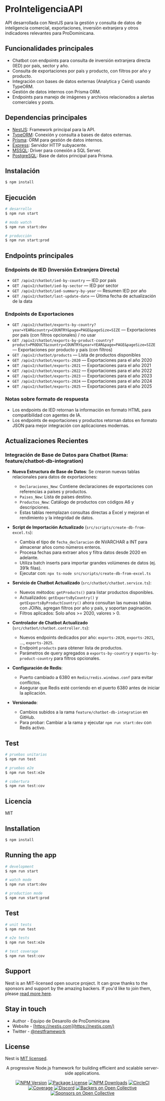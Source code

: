 
# ProInteligenciaAPI

API desarrollada con NestJS para la gestión y consulta de datos de inteligencia comercial, exportaciones, inversión extranjera y otros indicadores relevantes para ProDominicana.

## Funcionalidades principales
- Chatbot con endpoints para consulta de inversión extranjera directa (IED) por país, sector y año.
- Consulta de exportaciones por país y producto, con filtros por año y producto.
- Integración con bases de datos externas (Analytica y Ceird) usando TypeORM.
- Gestión de datos internos con Prisma ORM.
- Endpoints para manejo de imágenes y archivos relacionados a alertas comerciales y posts.

## Dependencias principales
- [NestJS](https://nestjs.com/): Framework principal para la API.
- [TypeORM](https://typeorm.io/): Conexión y consulta a bases de datos externas.
- [Prisma](https://www.prisma.io/): ORM para gestión de datos internos.
- [Express](https://expressjs.com/): Servidor HTTP subyacente.
- [MSSQL](https://www.npmjs.com/package/mssql): Driver para conexión a SQL Server.
- [PostgreSQL](https://www.postgresql.org/): Base de datos principal para Prisma.

## Instalación

```bash
$ npm install
```

## Ejecución

```bash
# desarrollo
$ npm run start

# modo watch
$ npm run start:dev

# producción
$ npm run start:prod
```

## Endpoints principales

### Endpoints de IED (Inversión Extranjera Directa)
- `GET /apiv2/chatbot/ied-by-country` — IED por país
- `GET /apiv2/chatbot/ied-by-sector` — IED por sector
- `GET /apiv2/chatbot/ied-summary-by-year` — Resumen IED por año
- `GET /apiv2/chatbot/last-update-date` — Última fecha de actualización de la data

### Endpoints de Exportaciones
- `GET /apiv2/chatbot/exports-by-country?year=YEAR&country=COUNTRY&page=PAGE&pageSize=SIZE` — Exportaciones por país (con filtros opcionales) / no usar 
- `GET /apiv2/chatbot/exports-by-product-country?product=PRODUCT&country=COUNTRY&year=YEAR&page=PAGE&pageSize=SIZE` — Exportaciones por producto y país (con filtros)
- `GET /apiv2/chatbot/products` — Lista de productos disponibles
- `GET /apiv2/chatbot/exports-2020` — Exportaciones para el año 2020
- `GET /apiv2/chatbot/exports-2021` — Exportaciones para el año 2021
- `GET /apiv2/chatbot/exports-2022` — Exportaciones para el año 2022
- `GET /apiv2/chatbot/exports-2023` — Exportaciones para el año 2023
- `GET /apiv2/chatbot/exports-2024` — Exportaciones para el año 2024
- `GET /apiv2/chatbot/exports-2025` — Exportaciones para el año 2025
  
### Notas sobre formato de respuesta

- Los endpoints de IED retornan la información en formato HTML para compatibilidad con agentes de IA.
- Los endpoints de exportaciones y productos retornan datos en formato JSON para mejor integración con aplicaciones modernas.

## Actualizaciones Recientes

### Integración de Base de Datos para Chatbot (Rama: feature/chatbot-db-integration)

- **Nueva Estructura de Base de Datos**: Se crearon nuevas tablas relacionales para datos de exportaciones:
  - `Declaraciones_New`: Contiene declaraciones de exportaciones con referencias a países y productos.
  - `Paises_New`: Lista de países destino.
  - `Productos_New`: Catálogo de productos con códigos A6 y descripciones.
  - Estas tablas reemplazan consultas directas a Excel y mejoran el rendimiento y la integridad de datos.

- **Script de Importación Actualizado** (`src/scripts/create-db-from-excel.ts`):
  - Cambia el tipo de `fecha_declaracion` de NVARCHAR a INT para almacenar años como números enteros.
  - Procesa fechas para extraer años y filtra datos desde 2020 en adelante.
  - Utiliza batch inserts para importar grandes volúmenes de datos (ej. 391k filas).
  - Ejecutar con: `npx ts-node src/scripts/create-db-from-excel.ts`

- **Servicio de Chatbot Actualizado** (`src/chatbot/chatbot.service.ts`):
  - Nuevos métodos: `getProducts()` para listar productos disponibles.
  - Actualizados: `getExportsByCountry()` y `getExportsByProductCountry()` ahora consultan las nuevas tablas con JOINs, agregan filtros por año y país, y soportan paginación.
  - Filtros aplicados: Solo años >= 2020, valores > 0.

- **Controlador de Chatbot Actualizado** (`src/chatbot/chatbot.controller.ts`):
  - Nuevos endpoints dedicados por año: `exports-2020`, `exports-2021`, ..., `exports-2025`.
  - Endpoint `products` para obtener lista de productos.
  - Parámetros de query agregados a `exports-by-country` y `exports-by-product-country` para filtros opcionales.

- **Configuración de Redis**:
  - Puerto cambiado a 6380 en `Redis/redis.windows.conf` para evitar conflictos.
  - Asegurar que Redis esté corriendo en el puerto 6380 antes de iniciar la aplicación.

- **Versionado**:
  - Cambios subidos a la rama `feature/chatbot-db-integration` en GitHub.
  - Para probar: Cambiar a la rama y ejecutar `npm run start:dev` con Redis activo.

## Test

```bash
# pruebas unitarias
$ npm run test

# pruebas e2e
$ npm run test:e2e

# cobertura
$ npm run test:cov
```

## Licencia

MIT

## Installation

```bash
$ npm install
```

## Running the app

```bash
# development
$ npm run start

# watch mode
$ npm run start:dev

# production mode
$ npm run start:prod
```

## Test

```bash
# unit tests
$ npm run test

# e2e tests
$ npm run test:e2e

# test coverage
$ npm run test:cov
```

## Support

Nest is an MIT-licensed open source project. It can grow thanks to the sponsors and support by the amazing backers. If you'd like to join them, please [read more here](https://docs.nestjs.com/support).

## Stay in touch

- Author - Equipo de Desarollo de ProDominicana
- Website - [https://nestjs.com](https://nestjs.com/)
- Twitter - [@nestframework](https://twitter.com/nestframework)

## License

Nest is [MIT licensed](LICENSE).


<p align="center">A progressive Node.js framework for building efficient and scalable server-side applications.</p>

<p align="center">
	<a href="https://www.npmjs.com/package/@nestjs/core"><img src="https://img.shields.io/npm/v/@nestjs/core.svg" alt="NPM Version" /></a>
	<a href="https://www.npmjs.com/package/@nestjs/core"><img src="https://img.shields.io/npm/l/@nestjs/core.svg" alt="Package License" /></a>
	<a href="https://www.npmjs.com/package/@nestjs/core"><img src="https://img.shields.io/npm/dm/@nestjs/core.svg" alt="NPM Downloads" /></a>
	<a href="https://circleci.com/gh/nestjs/nest"><img src="https://img.shields.io/circleci/project/github/nestjs/nest/master.svg" alt="CircleCI" /></a>
	<a href="https://coveralls.io/github/nestjs/nest?branch=master"><img src="https://img.shields.io/coveralls/github/nestjs/nest/master.svg" alt="Coverage" /></a>
	<a href="https://discord.gg/nestjs"><img src="https://img.shields.io/discord/428938820624256000.svg" alt="Discord" /></a>
	<a href="https://opencollective.com/nest"><img src="https://opencollective.com/nest/backers/badge.svg" alt="Backers on Open Collective" /></a>
	<a href="https://opencollective.com/nest/sponsors/0/website"><img src="https://opencollective.com/nest/sponsors/badge.svg" alt="Sponsors on Open Collective" /></a>
</p>
